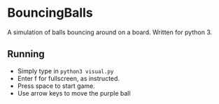 # BouncingBalls
A simulation of balls bouncing around on a board. Written for python 3. 

## Running
- Simply type in `python3 visual.py` 
- Enter f for fullscreen, as instructed.
- Press space to start game.
- Use arrow keys to move the purple ball
